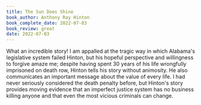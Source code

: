 ```yaml
---
title: The Sun Does Shine
book_author: Anthony Ray Hinton
book_complete_date: 2022-07-03
book_review: great
date: 2022-07-03
---
```


What an incredible story! I am appalled at the tragic way in which Alabama's legislative system failed Hinton, but his hopeful perspective and willingness to forgive amaze me; despite having spent 30 years of his life wrongfully imprisoned on death row, Hinton tells his story without animosity. He also communicates an important message about the value of every life. I had never seriously considered the death penalty before, but Hinton's story provides moving evidence that an imperfect justice system has no business killing anyone and that even the most vicious criminals can change.

<!--more-->

